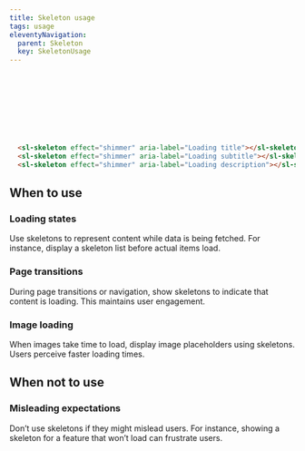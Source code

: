 ```yaml
---
title: Skeleton usage
tags: usage
eleventyNavigation:
  parent: Skeleton
  key: SkeletonUsage
---
```

<style>
.ds-example__skeleton {
  display: flex;
  flex-direction: column;
  gap: 0.5rem;
}

.ds-example__skeleton sl-skeleton {
  height: 2rem;
}

.ds-example__skeleton sl-skeleton:nth-child(1) {
    inline-size: 40rem;
}

.ds-example__skeleton sl-skeleton:nth-child(2) {
    inline-size: 90%;
}

.ds-example__skeleton sl-skeleton:nth-child(3) {
    inline-size: 80%;
}
</style>

<section class="no-heading">
<div class="ds-example">
  <div class="ds-example__skeleton">
    <sl-skeleton effect="shimmer" aria-label="Loading title"></sl-skeleton>
    <sl-skeleton effect="shimmer" aria-label="Loading subtitle"></sl-skeleton>
    <sl-skeleton effect="shimmer" aria-label="Loading description"></sl-skeleton>
  </div>
</div>

<div class="ds-code">

  ```html
    <sl-skeleton effect="shimmer" aria-label="Loading title"></sl-skeleton>
    <sl-skeleton effect="shimmer" aria-label="Loading subtitle"></sl-skeleton>
    <sl-skeleton effect="shimmer" aria-label="Loading description"></sl-skeleton>
  ```

</div>
</section>

<section>

## When to use

### Loading states
Use skeletons to represent content while data is being fetched. For instance, display a skeleton list before actual items load.

### Page transitions
During page transitions or navigation, show skeletons to indicate that content is loading. This maintains user engagement.

### Image loading
When images take time to load, display image placeholders using skeletons. Users perceive faster loading times.

</section>

<section>

## When not to use

### Misleading expectations
Don’t use skeletons if they might mislead users. For instance, showing a skeleton for a feature that won’t load can frustrate users.

</section>

